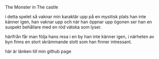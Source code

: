 The Monster in The castle

i detta spelet så vaknar min karaktär upp på en mysitisk plats han inte känner igen, han vaknar upp och när han öppnar upp ögonen ser han en suspekt behållare med en röd vätska som lyser.

härifrån får man följa hans resa i en by han inte känner igen, i närheten av byn finns en stort skrämmande slott som han finner intressant. 

här är länken till min github page 
